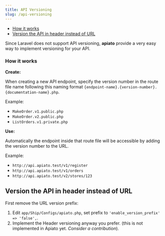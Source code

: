 ```yaml
---
title: API Versioning
slug: /api-versioning
---
```


- [How it works](#How-it-works)
- [Version the API in header instead of URL](#version-my-API)


Since Laravel does not support API versioning, **apiato** provide a very easy way to implement versioning for your API.


<a name="How-it-works"></a>
### How it works

**Create:**

When creating a new API endpoint, specify the version number in the route file name following this naming format `{endpoint-name}.{version-number}.{documentation-name}.php`.

Example:

- `MakeOrder.v1.public.php`
- `MakeOrder.v2.public.php`
- `ListOrders.v1.private.php`

**Use:**

Automatically the endpoint inside that route file will be accessible by adding the version number to the URL.

Example:

- `http://api.apiato.test/v1/register`
- `http://api.apiato.test/v1/orders`
- `http://api.apiato.test/v2/stores/123`



<a name="version-my-API"></a>
## Version the API in header instead of URL

First remove the URL version prefix:

1. Edit `app/Ship/Configs/apiato.php`, set prefix to `'enable_version_prefix' => 'false',`.
2. Implement the Header versioning anyway you prefer. (this is not implemented in Apiato yet. _Consider a contribution_).

